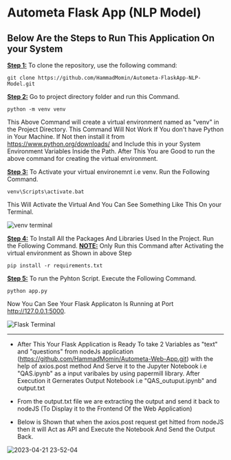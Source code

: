 # Autometa Flask App (NLP Model)

Below Are the Steps to Run This Application On your System
--------------------------------------------------------------------
<ins>**Step 1:**</ins> To clone the repository, use the following command:
```
git clone https://github.com/HammadMomin/Autometa-FlaskApp-NLP-Model.git
```
<ins>**Step 2:**</ins> Go to project directory folder and run this Command.
```
python -m venv venv
```
This Above Command will create a virtual environment named as "venv" in the Project Directory. This Command Will Not Work If You don't have Python in Your Machine. If Not then install it from https://www.python.org/downloads/ and Include this in your System Environment Variables Inside the Path. After This You are Good to run the above command for creating the virtual environment. 

<ins>**Step 3:**</ins> To Activate your virtual environemnt i.e venv. Run the Following Command. 
```
venv\Scripts\activate.bat
```
This Will Activate the Virtual And You Can See Something Like This On your Terminal.

![venv terminal](https://user-images.githubusercontent.com/99894207/233696776-a7000a45-14b3-4d53-b95d-cf4bd6ef1966.png)

<ins>**Step 4:**</ins> To Install All the Packages And Libraries Used In the Project. Run the Following Command. <ins>**NOTE:**</ins> Only Run this Command after Activating the virtual environment as Shown in above Step 
```
pip install -r requirements.txt
```
<ins>**Step 5:**</ins> To run the Pyhton Script. Execute the Following Command.
```
python app.py
```
Now You Can See Your Flask Applicaton Is Running at Port http://127.0.0.1:5000.

![Flask Terminal](https://user-images.githubusercontent.com/99894207/233700006-5de2facb-4b43-4fa8-8c97-70551201e55a.gif)

--------------------------------------------------------------------------------------------------------------------------------

* After This Your Flask Application is Ready To take 2 Variables as "text" and "questions" from nodeJs application (https://github.com/HammadMomin/Autometa-Web-App.git) with the help of axios.post method And Serve it to the Jupyter Notebook i.e "QAS.ipynb" as a input varibales by using papermill library. After Execution it Gernerates Output Notebook i.e "QAS_outuput.ipynb" and output.txt 

* From the output.txt file we are extracting the output and send it back to nodeJS (To Display it to the Frontend Of the Web Application) 

* Below is Shown that when the axios.post request get hitted from nodeJS then it will Act as API and Execute the Notebook And Send the Output Back. 

![2023-04-21 23-52-04](https://user-images.githubusercontent.com/99894207/233710529-aa34bece-1dcd-40d6-8be5-0fbaf36eb72a.gif)





 

